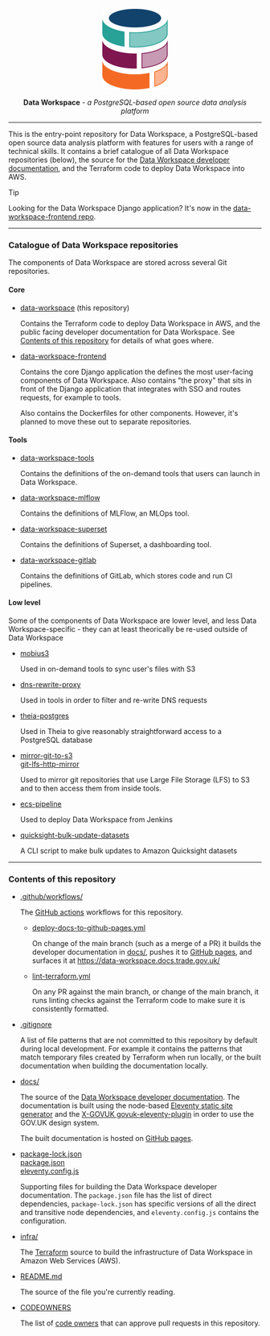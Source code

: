 <p align="center">
  <img alt="Data Workspace logo" width="130" height="160" src="./docs/assets/data-workspace-logo-colour-for-light-background.svg">
</p>

<p align="center"><strong>Data Workspace</strong> <em>- a PostgreSQL-based open source data analysis platform</em></p>

---

This is the entry-point repository for Data Workspace, a PostgreSQL-based open source data analysis platform with features for users with a range of technical skills. It contains a brief catalogue of all Data Workspace repositories (below), the source for the [Data Workspace developer documentation](https://data-workspace.docs.trade.gov.uk/), and the Terraform code to deploy Data Workspace into AWS.

> [!TIP]
> Looking for the Data Workspace Django application? It's now in the [data-workspace-frontend repo](https://github.com/uktrade/data-workspace-frontend).

---

### Catalogue of Data Workspace repositories

The components of Data Workspace are stored across several Git repositories.

#### Core

- [data-workspace](https://github.com/uktrade/data-workspace) (this repository)

   Contains the Terraform code to deploy Data Workspace in AWS, and the public facing developer documentation for Data Workspace. See [Contents of this repository](#contents-of-this-repository) for details of what goes where.

- [data-workspace-frontend](https://github.com/uktrade/data-workspace-frontend)

   Contains the core Django application the defines the most user-facing components of Data Workspace. Also contains "the proxy" that sits in front of the Django application that integrates with SSO and routes requests, for example to tools.

   Also contains the Dockerfiles for other components. However, it's planned to move these out to separate repositories.


#### Tools

- [data-workspace-tools](https://github.com/uktrade/data-workspace-tools)

  Contains the definitions of the on-demand tools that users can launch in Data Workspace.

- [data-workspace-mlflow](https://github.com/uktrade/data-workspace-mlflow)

  Contains the definitions of MLFlow, an MLOps tool.

- [data-workspace-superset](https://github.com/uktrade/data-workspace-superset)

  Contains the definitions of Superset, a dashboarding tool.

- [data-workspace-gitlab](https://github.com/uktrade/data-workspace-gitlab)

  Contains the definitions of GitLab, which stores code and run CI pipelines.


#### Low level

Some of the components of Data Workspace are lower level, and less Data Workspace-specific - they can at least theorically be re-used outside of Data Workspace

- [mobius3](https://github.com/uktrade/mobius3)

   Used in on-demand tools to sync user's files with S3

- [dns-rewrite-proxy](https://github.com/uktrade/dns-rewrite-proxy)

   Used in tools in order to filter and re-write DNS requests

- [theia-postgres](https://github.com/uktrade/theia-postgres)

   Used in Theia to give reasonably straightforward access to a PostgreSQL database

- [mirror-git-to-s3](https://github.com/uktrade/mirror-git-to-s3)<br>
  [git-lfs-http-mirror](https://github.com/uktrade/git-lfs-http-mirror)

   Used to mirror git repositories that use Large File Storage (LFS) to S3 and to then access them from inside tools.

- [ecs-pipeline](https://github.com/uktrade/ecs-pipeline)

   Used to deploy Data Workspace from Jenkins

- [quicksight-bulk-update-datasets](https://github.com/uktrade/quicksight-bulk-update-datasets)

   A CLI script to make bulk updates to Amazon Quicksight datasets

---

### Contents of this repository

- [.github/workflows/](.github/workflows/)

   The [GitHub actions](https://docs.github.com/en/actions) workflows for this repository.

   - [deploy-docs-to-github-pages.yml](./.github/workflows/deploy-docs-to-github-pages.yml)

      On change of the main branch (such as a merge of a PR) it builds the developer documentation in [docs/](./docs/), pushes it to [GitHub pages](https://pages.github.com/), and surfaces it at https://data-workspace.docs.trade.gov.uk/

   - [lint-terraform.yml](./.github/workflows/lint-terraform.yml)

      On any PR against the main branch, or change of the main branch, it runs linting checks against the Terraform code to make sure it is consistently formatted.

- [.gitignore](./.gitignore)

   A list of file patterns that are not committed to this repository by default during local development. For example it contains the patterns that match temporary files created by Terraform when run locally, or the built documentation when building the documentation locally.

- [docs/](./docs/)

   The source of the [Data Workspace developer documentation](https://data-workspace.docs.trade.gov.uk/). The documentation is built using the node-based [Eleventy static site generator](https://www.11ty.dev/) and the [X-GOVUK govuk-eleventy-plugin](https://x-govuk.github.io/govuk-eleventy-plugin/) in order to use the GOV.UK design system.

   The built documentation is hosted on [GitHub pages](https://pages.github.com/).

- [package-lock.json](./package-lock.json)<br>
  [package.json](./package.json)<br>
  [eleventy.config.js](./eleventy.config.js)

   Supporting files for building the Data Workspace developer documentation. The `package.json` file has the list of direct dependencies, `package-lock.json` has specific versions of all the direct and transitive node dependencies, and `eleventy.config.js` contains the configuration.

- [infra/](./infra/)

   The [Terraform](https://www.terraform.io/) source to build the infrastructure of Data Workspace in Amazon Web Services (AWS).

- [README.md](./README.md)

   The source of the file you're currently reading.

- [CODEOWNERS](./CODEOWNERS)

   The list of [code owners](https://docs.github.com/en/repositories/managing-your-repositorys-settings-and-features/customizing-your-repository/about-code-owners) that can approve pull requests in this repository.
